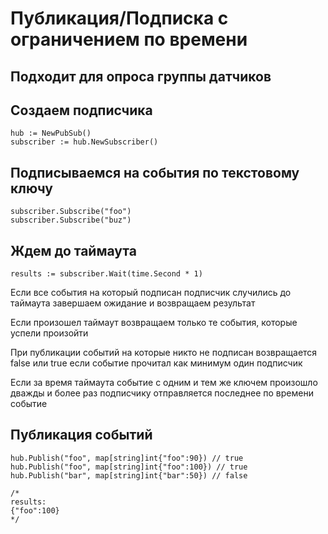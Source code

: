 # Публикация/Подписка с ограничением по времени
## Подходит для опроса группы датчиков

## Создаем подписчика
```
hub := NewPubSub()
subscriber := hub.NewSubscriber()
```
## Подписываемся на события по текстовому ключу
```
subscriber.Subscribe("foo")
subscriber.Subscribe("buz")
```
## Ждем до таймаута
```
results := subscriber.Wait(time.Second * 1)
```
Если все события на который подписан подписчик случились до таймаута завершаем ожидание и возвращаем результат

Если произошел таймаут возвращаем только те события, которые успели произойти

При публикации событий на которые никто не подписан возвращается false или true если событие прочитал как минимум один подписчик

Если за время таймаута событие с одним и тем же ключем произошло дважды и более раз подписчику отправляется последнее по времени событие

## Публикация событий
```
hub.Publish("foo", map[string]int{"foo":90}) // true
hub.Publish("foo", map[string]int{"foo":100}) // true
hub.Publish("bar", map[string]int{"bar":50}) // false

/*
results:
{"foo":100}
*/
```